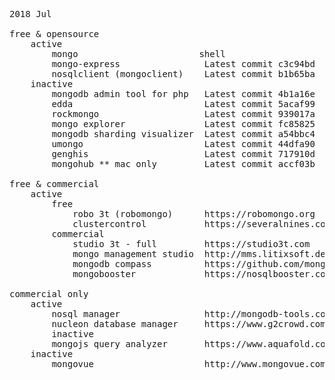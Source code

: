 <pre>

2018 Jul

free & opensource
    active
		mongo						shell
        mongo-express                Latest commit c3c94bd  5 days ago        https://github.com/mongo-express/mongo-express         Web-based MongoDB admin interface, written with Node.js and express
        nosqlclient (mongoclient)    Latest commit b1b65ba  8 days ago        https://github.com/nosqlclient/nosqlclient    
    inactive
        mongodb admin tool for php   Latest commit 4b1a16e  on 14 May 2017    https://github.com/MongoDB-Rox/phpMoAdmin-MongoDB-Admin-Tool-for-PHP                                
        edda                         Latest commit 5acaf99  on 25 Oct 2016    https://github.com/mongodb-labs/edda    A log visualizer for MongoDB
        rockmongo                    Latest commit 939017a  on 19 Sep 2015    https://github.com/iwind/rockmongo            
        mongo explorer               Latest commit fc85825  on 17 Mar 2015    https://github.com/tutikka/MongoExplorer    Cross-platform database management tool for MongoDB
        mongodb sharding visualizer  Latest commit a54bbc4  on 26 Nov 2014    https://github.com/mongodb-labs/shard-viz    https://www.mongodb.com/blog/post/mongodb-sharding-visualizer    
        umongo                       Latest commit 44dfa90  on 20 Jun 2014    https://github.com/agirbal/umongo            
        genghis                      Latest commit 717910d  on 20 Mar 2014    https://github.com/bobthecow/genghis/        http://genghisapp.com
        mongohub ** mac only         Latest commit accf03b  on 19 Apr 2015    https://github.com/jeromelebel/MongoHub-Mac    

free & commercial
    active
        free
            robo 3t (robomongo)      https://robomongo.org
            clustercontrol           https://severalnines.com/pricing        https://github.com/severalnines/docker
        commercial
            studio 3t - full         https://studio3t.com
            mongo management studio  http://mms.litixsoft.de
            mongodb compass          https://github.com/mongodb/docs-compass https://www.mongodb.com/products/compass
            mongobooster             https://nosqlbooster.com/compareEditions

commercial only
    active
        nosql manager                http://mongodb-tools.com/tool/mongodbmanager/
        nucleon database manager     https://www.g2crowd.com/products/nucleon-database-manager/details    http://nucleonsoftware.com/products/database-master
        inactive
        mongojs query analyzer       https://www.aquafold.com/dbspecific/mongodb_client
    inactive
        mongovue                     http://www.mongovue.com

</pre>
